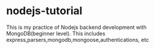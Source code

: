 # nodejs-tutorial

This is my practice of Nodejs backend development with MongoDB(beginner level). 
This includes express,parsers,mongodb,mongoose,authentications, etc
